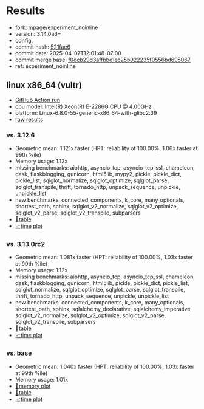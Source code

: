 # Results

- fork: mpage/experiment_noinline
- version: 3.14.0a6+
- config: 
- commit hash: [521fae6](https://github.com/mpage/cpython/commit/521fae6)
- commit date: 2025-04-07T12:01:48-07:00
- commit merge base: [f0dcb29d3affbbe1ec25b922235f0556bd695067](https://github.com/python/cpython/commit/f0dcb29d3affbbe1ec25b922235f0556bd695067)
- ref: experiment_noinline

## linux x86_64 (vultr)

- [GitHub Action run](https://github.com/facebookexperimental/free-threading-benchmarking/actions/runs/14320494922)
- cpu model: Intel(R) Xeon(R) E-2286G CPU @ 4.00GHz
- platform: Linux-6.8.0-55-generic-x86_64-with-glibc2.39
- [raw results](bm-20250407-vultr-x86_64-mpage-experiment_noinline-3.14.0a6%2B-521fae6.json)

### vs. 3.12.6

- Geometric mean: 1.121x faster (HPT: reliability of 100.00%, 1.06x faster at 99th %ile)
- Memory usage: 1.12x
- missing benchmarks: aiohttp, asyncio_tcp, asyncio_tcp_ssl, chameleon, dask, flaskblogging, gunicorn, html5lib, mypy2, pickle, pickle_dict, pickle_list, sqlglot_normalize, sqlglot_optimize, sqlglot_parse, sqlglot_transpile, thrift, tornado_http, unpack_sequence, unpickle, unpickle_list
- new benchmarks: connected_components, k_core, many_optionals, shortest_path, sphinx, sqlglot_v2_normalize, sqlglot_v2_optimize, sqlglot_v2_parse, sqlglot_v2_transpile, subparsers
- [📄table](bm-20250407-vultr-x86_64-mpage-experiment_noinline-3.14.0a6%2B-521fae6-vs-3.12.6.md)
- [📈time plot](bm-20250407-vultr-x86_64-mpage-experiment_noinline-3.14.0a6%2B-521fae6-vs-3.12.6.svg)

### vs. 3.13.0rc2

- Geometric mean: 1.081x faster (HPT: reliability of 100.00%, 1.03x faster at 99th %ile)
- Memory usage: 1.12x
- missing benchmarks: aiohttp, asyncio_tcp, asyncio_tcp_ssl, chameleon, dask, flaskblogging, gunicorn, html5lib, pickle, pickle_dict, pickle_list, sqlglot_normalize, sqlglot_optimize, sqlglot_parse, sqlglot_transpile, thrift, tornado_http, unpack_sequence, unpickle, unpickle_list
- new benchmarks: connected_components, k_core, many_optionals, shortest_path, sphinx, sqlalchemy_declarative, sqlalchemy_imperative, sqlglot_v2_normalize, sqlglot_v2_optimize, sqlglot_v2_parse, sqlglot_v2_transpile, subparsers
- [📄table](bm-20250407-vultr-x86_64-mpage-experiment_noinline-3.14.0a6%2B-521fae6-vs-3.13.0rc2.md)
- [📈time plot](bm-20250407-vultr-x86_64-mpage-experiment_noinline-3.14.0a6%2B-521fae6-vs-3.13.0rc2.svg)

### vs. base

- Geometric mean: 1.040x faster (HPT: reliability of 100.00%, 1.03x faster at 99th %ile)
- Memory usage: 1.01x
- [🧠memory plot](bm-20250407-vultr-x86_64-mpage-experiment_noinline-3.14.0a6%2B-521fae6-vs-base-mem.svg)
- [📄table](bm-20250407-vultr-x86_64-mpage-experiment_noinline-3.14.0a6%2B-521fae6-vs-base.md)
- [📈time plot](bm-20250407-vultr-x86_64-mpage-experiment_noinline-3.14.0a6%2B-521fae6-vs-base.svg)

